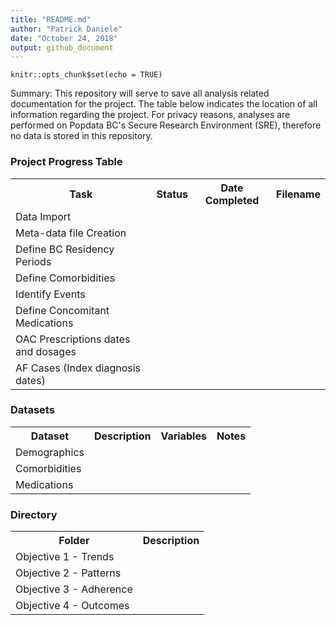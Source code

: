 ```yaml
---
title: "README.md"
author: "Patrick Daniele"
date: "October 24, 2018"
output: github_document
---
```


```{r setup, include=FALSE}
knitr::opts_chunk$set(echo = TRUE)
```

<p>Summary:
This repository will serve to save all analysis related documentation for the project. The table below indicates the location of all information regarding the project. For privacy reasons, analyses are performed on Popdata BC's Secure Research Environment (SRE), therefore no data is stored in this repository.</p>

<h3>Project Progress Table</h3>
 <table style="width:100%">
  <tr>
    <th>Task</th>
    <th>Status</th>
    <th>Date Completed</th>
    <th>Filename</th>
  </tr>
  <tr>
    <td>Data Import</td>
    <td></td>
    <td></td>
    <td></td>
  </tr>
  <tr>
    <td>Meta-data file Creation</td>
    <td></td>
    <td></td>
    <td></td>
  </tr>
    <tr>
    <td>Define BC Residency Periods</td>
    <td></td>
    <td></td>
    <td></td>
  </tr>
    <tr>
    <td>Define Comorbidities</td>
    <td></td>
    <td></td>
    <td></td>
  </tr>
    <tr>
    <td>Identify Events</td>
    <td></td>
    <td></td>
    <td></td>
  </tr>
    <tr>
    <td>Define Concomitant Medications</td>
    <td></td>
    <td></td>
    <td></td>
  </tr>
    <tr>
    <td>OAC Prescriptions dates and dosages</td>
    <td></td>
    <td></td>
    <td></td>
  </tr>
    <tr>
    <td>AF Cases (Index diagnosis dates)</td>
    <td></td>
    <td></td>
    <td></td>
  </tr>
</table> 

<h3>Datasets</h3>
 <table style="width:100%">
  <tr>
    <th>Dataset</th>
    <th>Description</th>
    <th>Variables</th>
    <th>Notes</th>
  </tr>
  <tr>
    <td>Demographics</td>
    <td></td>
    <td></td>
    <td></td>
  </tr>
  <tr>
    <td>Comorbidities</td>
    <td></td>
    <td></td>
    <td></td>
  </tr>
    <tr>
    <td>Medications</td>
    <td></td>
    <td></td>
    <td></td>
  </tr>
</table> 


<h3>Directory</h3>
 <table style="width:100%">
  <tr>
    <th>Folder</th>
    <th>Description</th>
  </tr>
  <tr>
    <td>Objective 1 - Trends</td>
    <td></td>
  </tr>
  <tr>
    <td>Objective 2 - Patterns</td>
    <td></td>
  </tr>
    <tr>
    <td>Objective 3 - Adherence</td>
    <td></td>
  </tr>
    <tr>
    <td>Objective 4 - Outcomes</td>
    <td></td>
  </tr>
</table> 

